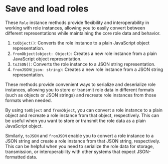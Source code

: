 # Save and load roles

These `Role` instance methods provide flexibility and interoperability in working with role instances, allowing you to easily convert between different representations while maintaining the core role data and behavior.

1. `toObject()`: Converts the role instance to a plain JavaScript object representation.
2. `fromObject(object: Object)`: Creates a new role instance from a plain JavaScript object representation.
3. `toJSON()`: Converts the role instance to a JSON string representation.
4. `fromJSON(json: string)`: Creates a new role instance from a JSON string representation.

These methods provide convenient ways to serialize and deserialize role instances, allowing you to store or transmit role data in different formats (such as objects or JSON strings) and recreate role instances from those formats when needed.

By using `toObject` and `fromObject`, you can convert a role instance to a plain object and recreate a role instance from that object, respectively. This can be useful when you want to store or transmit the role data as a plain JavaScript object.

Similarly, `toJSON` and `fromJSON` enable you to convert a role instance to a JSON string and create a role instance from that JSON string, respectively. This can be helpful when you need to serialize the role data for storage, transmission, or interoperability with other systems that expect JSON-formatted data.
